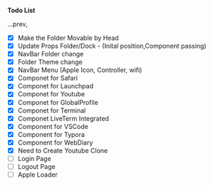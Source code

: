 **Todo List**

...prev, 
- [X] Make the Folder Movable by Head
- [X] Update Props Folder/Dock - (Inital position,Component passing)
- [X] NavBar Folder change
- [X] Folder Theme change 
- [X] NavBar Menu (Apple Icon, Controller, wifi)
- [X] Componet for Safari
- [X] Componet for Launchpad
- [X] Componet for Youtube
- [X] Componet for GlobalProfile
- [X] Componet for Terminal
- [X] Componet LiveTerm Integrated
- [X] Component for VSCode
- [X] Component for Typora
- [X] Component for WebDiary
- [X] Need to Create Youtube Clone 
- [ ] Login Page
- [ ] Logout Page
- [ ] Apple Loader
